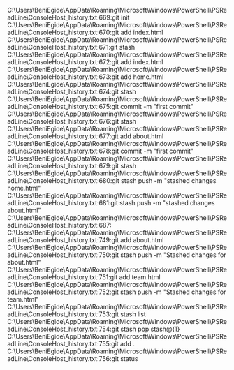 
C:\Users\BeniEgide\AppData\Roaming\Microsoft\Windows\PowerShell\PSReadLine\ConsoleHost_history.txt:669:git init
C:\Users\BeniEgide\AppData\Roaming\Microsoft\Windows\PowerShell\PSReadLine\ConsoleHost_history.txt:670:git add index.html
C:\Users\BeniEgide\AppData\Roaming\Microsoft\Windows\PowerShell\PSReadLine\ConsoleHost_history.txt:671:git stash
C:\Users\BeniEgide\AppData\Roaming\Microsoft\Windows\PowerShell\PSReadLine\ConsoleHost_history.txt:672:git add index.html
C:\Users\BeniEgide\AppData\Roaming\Microsoft\Windows\PowerShell\PSReadLine\ConsoleHost_history.txt:673:git add home.html
C:\Users\BeniEgide\AppData\Roaming\Microsoft\Windows\PowerShell\PSReadLine\ConsoleHost_history.txt:674:git stash
C:\Users\BeniEgide\AppData\Roaming\Microsoft\Windows\PowerShell\PSReadLine\ConsoleHost_history.txt:675:git commit -m "first commit"
C:\Users\BeniEgide\AppData\Roaming\Microsoft\Windows\PowerShell\PSReadLine\ConsoleHost_history.txt:676:git stash
C:\Users\BeniEgide\AppData\Roaming\Microsoft\Windows\PowerShell\PSReadLine\ConsoleHost_history.txt:677:git add about.html
C:\Users\BeniEgide\AppData\Roaming\Microsoft\Windows\PowerShell\PSReadLine\ConsoleHost_history.txt:678:git commit -m "first commit"
C:\Users\BeniEgide\AppData\Roaming\Microsoft\Windows\PowerShell\PSReadLine\ConsoleHost_history.txt:679:git stash
C:\Users\BeniEgide\AppData\Roaming\Microsoft\Windows\PowerShell\PSReadLine\ConsoleHost_history.txt:680:git stash push -m "stashed changes home.html"
C:\Users\BeniEgide\AppData\Roaming\Microsoft\Windows\PowerShell\PSReadLine\ConsoleHost_history.txt:681:git stash push -m "stashed changes about.html"
C:\Users\BeniEgide\AppData\Roaming\Microsoft\Windows\PowerShell\PSReadLine\ConsoleHost_history.txt:687:    <title>Team - Git Practice</title>
C:\Users\BeniEgide\AppData\Roaming\Microsoft\Windows\PowerShell\PSReadLine\ConsoleHost_history.txt:749:git add about.html
C:\Users\BeniEgide\AppData\Roaming\Microsoft\Windows\PowerShell\PSReadLine\ConsoleHost_history.txt:750:git stash push -m "Stashed changes for about.html"
C:\Users\BeniEgide\AppData\Roaming\Microsoft\Windows\PowerShell\PSReadLine\ConsoleHost_history.txt:751:git add team.html
C:\Users\BeniEgide\AppData\Roaming\Microsoft\Windows\PowerShell\PSReadLine\ConsoleHost_history.txt:752:git stash push -m "Stashed changes for team.html"
C:\Users\BeniEgide\AppData\Roaming\Microsoft\Windows\PowerShell\PSReadLine\ConsoleHost_history.txt:753:git stash list
C:\Users\BeniEgide\AppData\Roaming\Microsoft\Windows\PowerShell\PSReadLine\ConsoleHost_history.txt:754:git stash pop stash@{1}
C:\Users\BeniEgide\AppData\Roaming\Microsoft\Windows\PowerShell\PSReadLine\ConsoleHost_history.txt:755:git add .
C:\Users\BeniEgide\AppData\Roaming\Microsoft\Windows\PowerShell\PSReadLine\ConsoleHost_history.txt:756:git status
